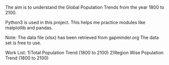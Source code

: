 The aim is to understand the Global Population Trends from the year 1800 to 2100.

Python3 is used in this project. This helps me practice modules like matplotlib and pandas.

Note:
The data file (xlsx) has been retrieved from gapminder.org
The data set is free to use. 

Work List:
1)Total Population Trend (1800 to 2100)
2)Region Wise Population Trend (1800 to 2100)

